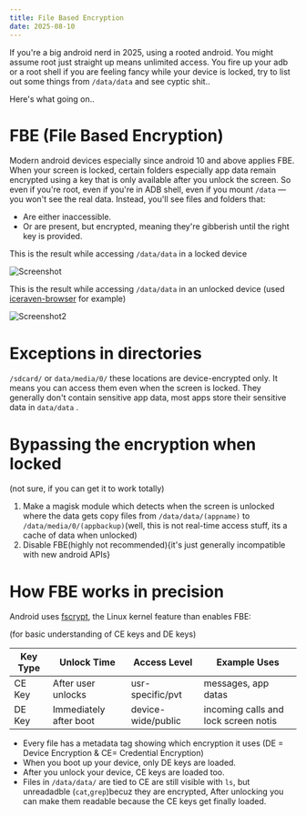 ```yaml
---
title: File Based Encryption
date: 2025-08-10
---
```


If you're a big android nerd in 2025, using a rooted android. You might assume root just straight up means unlimited access. You fire up your adb or a root shell if you are feeling fancy while your device is locked, try to list out some things from `/data/data` and see cyptic shit..

Here's what going on..

# FBE (File Based Encryption)
Modern android devices especially since android 10 and above applies FBE.
When your screen is locked, certain folders especially app data remain encrypted using a key that is only available after you unlock the screen.
So even if you're root, even if you're in ADB shell, even if you mount `/data` — you won't see the real data.
    Instead, you'll see files and folders that:

- Are either inaccessible.
- Or are present, but encrypted, meaning they're gibberish until the right key is provided.

This is the result while accessing `/data/data` in a locked device

![Screenshot](/images/adb2.png)

This is the result while accessing `/data/data` in an unlocked device (used [iceraven-browser](https://github.com/fork-maintainers/iceraven-browser) for example)

![Screenshot2](/images/adb1.png)

# Exceptions in directories
`/sdcard/`  or `data/media/0/`  these locations are device-encrypted only. It means you can access them even when the screen is locked.
They generally don't contain sensitive app data, most apps store their sensitive data in `data/data` .

# Bypassing the encryption when locked
(not sure, if you can get it to work totally)

1. Make a magisk module which detects when the screen is unlocked where the data gets copy files from `/data/data/(appname)` to `/data/media/0/(appbackup)`(well, this is not real-time access stuff, its a cache of data when unlocked)
2. Disable FBE(highly not recommended){it's just generally incompatible with new android APIs}

# How FBE works in precision 
Android uses [fscrypt](https://github.com/google/fscrypt), the Linux kernel feature than enables FBE:

(for basic understanding of CE keys and DE keys)

| Key Type | Unlock Time            | Access Level       | Example Uses                         |
| -------- | ---------------------- | ------------------ | ------------------------------------ |
| CE Key   | After user unlocks     | usr-specific/pvt   | messages, app datas                  |
| DE Key   | Immediately after boot | device-wide/public | incoming calls and lock screen notis |

- Every file has a metadata tag showing which encryption it uses
	(DE = Device Encryption & CE= Credential Encryption)
-  When you boot up your device, only DE keys are loaded.
- After you unlock your device, CE keys are loaded too.
- Files in `/data/data/` are tied to CE are still visible with `ls`, but unreadadble (`cat`,`grep`)becuz they are encrypted, After unlocking you can make them readable because the CE keys get finally loaded.
